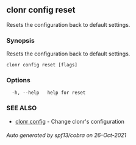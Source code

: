 ## clonr config reset

Resets the configuration back to default settings.

### Synopsis

Resets the configuration back to default settings.

```
clonr config reset [flags]
```

### Options

```
  -h, --help   help for reset
```

### SEE ALSO

* [clonr config](clonr_config.md)	 - Change clonr's configuration

###### Auto generated by spf13/cobra on 26-Oct-2021

